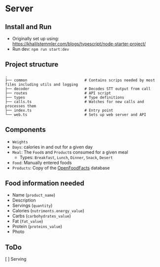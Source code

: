 # Server

## Install and Run

* Originally set up using: <https://khalilstemmler.com/blogs/typescript/node-starter-project/>
* Run dev: `npm run start:dev`


## Project structure
```
.
├── common                 			# Contains scrips needed by most files including utils and logging
├── decoder                         # Decodes STT output from call 
├── routes          				# API script
├── types                           # Type definitions
├── calls.ts                        # Watches for new calls and processes them
├── index.ts          				# Entry point
└── web.ts           				# Sets up web server and API
```

## Components

* `Weights`
* `Days`: calories in and out for a given day
* `Meal`: The `Food`s and `Product`s consumed for a given meal
    * Types: `Breakfast`, `Lunch`, `Dinner`, `Snack`, `Desert`
* `Food`: Manually entered foods
* `Products`: Copy of the [OpenFoodFacts](https://world.openfoodfacts.org/) database

## Food information needed

* Name (`product_name`)
* Description
* Servings (`quantity`)
* Calories (`nutriments.energy_value`)
* Carbs (`carbohydrates_value`)
* Fat (`fat_value`)
* Protein (`proteins_value`)
* Photo

## ToDo

[ ] Serving


